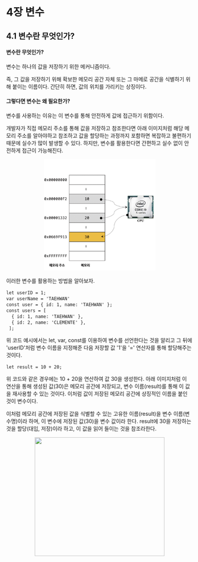 # 4장 변수

## 4.1 변수란 무엇인가?

#### 변수란 무엇인가?

변수는 하나의 값을 저장하기 위한 메커니즘이다.

즉, 그 값을 저장하기 위해 확보한 메모리 공간 자체 또는 그 마메로 공간을 식별하기 위해 붙이는 이름이다.
간단히 하면, 값의 위치를 가리키는 상징이다.

#### 그렇다면 변수는 왜 필요한가?

변수를 사용하는 이유는 이 변수를 통해 안전하게 값에 접근하기 위함이다.

개발자가 직접 메모리 주소를 통해 값을 저장하고 참조한다면 아래 이미지처럼 해당 메모리 주소를 알아야하고 참조하고 값을 할당하는 과정까지 포함하면 복잡하고 불편하기 때문에 실수가 많이 발생할 수 있다. 하지만, 변수를 활용한다면 간편하고 실수 없이 안전하게 접근이 가능해진다.

<div align="center">
  <img src = "./memory_address.png" width="300" height="300"/>
</div>

이러한 변수를 활용하는 방법을 알아보자.

```
let userID = 1;
var userName = 'TAEHWAN'
const user = { id: 1, name: 'TAEHWAN' };
const users = [
  { id: 1, name: 'TAEHWAN' },
  { id: 2, name: 'CLEMENTE' },
 ];
```

위 코드 예시에서는 let, var, const를 이용하여 변수를 선언한다는 것을 알리고 그 뒤에 'userID'처럼 변수 이름을 지정해준 다음 저장할 값 '1'을 '=' 연산자를 통해 할당해주는 것이다.

```
let result = 10 + 20;
```

위 코드와 같은 경우에는 10 + 20을 연산하여 값 30을 생성한다. 아래 이미지처럼 이 연산을 통해 생성된 값(30)은 메모리 공간에 저장되고, 변수 이름(result)를 통해 이 값을 재사용할 수 있는 것이다. 이처럼 값이 저장된 메모리 공간에 상징적인 이름을 붙인 것이 변수이다.

이처럼 메모리 공간에 저장된 값을 식별할 수 있는 고유한 이름(result)을 변수 이름(변수명)이라 하며, 이 변수에 저장된 값(30)을 변수 값이라 한다. result에 30을 저장하는 것을 할당(대입, 저장)이라 하고, 이 값을 읽어 들이는 것을 참조라한다.

<div align="center">
  <img src = "./variable_in_memory.png" width="350" height="320"/>
</div>
